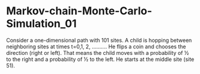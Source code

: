 # Markov-chain-Monte-Carlo-Simulation_01
Consider a one-dimensional path with 101 sites. A child is hopping between neighboring sites at  times t=0,1, 2, …….... He flips a coin and chooses the direction (right or left). That means the child  moves with a probability of ½ to the right and a probability of ½ to the left. He starts at the middle  site (site 51).
